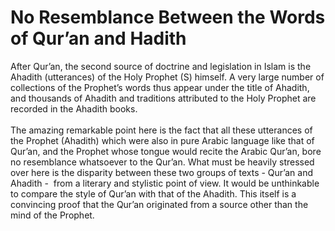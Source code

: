 No Resemblance Between the Words of Qur’an and Hadith
=====================================================

After Qur’an, the second source of doctrine and legislation in Islam is
the Ahadith (utterances) of the Holy Prophet (S) himself. A very large
number of collections of the Prophet’s words thus appear under the title
of Ahadith, and thousands of Ahadith and traditions attributed to the
Holy Prophet are recorded in the Ahadith books.  
    
 The amazing remarkable point here is the fact that all these utterances
of the Prophet (Ahadith) which were also in pure Arabic language like
that of Qur’an, and the Prophet whose tongue would recite the Arabic
Qur’an, bore no resemblance whatsoever to the Qur’an. What must be
heavily stressed over here is the disparity between these two groups of
texts - Qur’an and Ahadith -  from a literary and stylistic point of
view. It would be unthinkable to compare the style of Qur’an with that
of the Ahadith. This itself is a convincing proof that the Qur’an
originated from a source other than the mind of the Prophet.  
  


